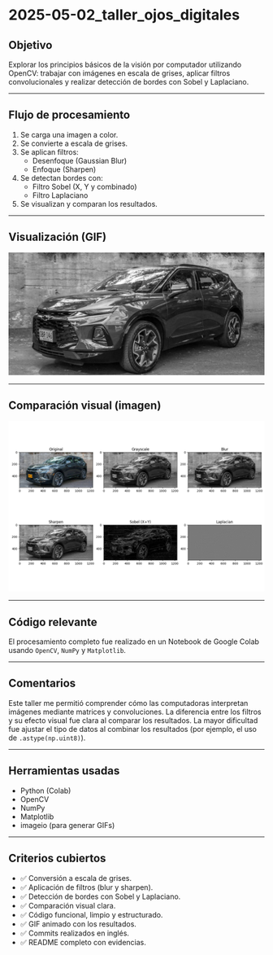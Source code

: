 # 2025-05-02_taller_ojos_digitales

## Objetivo
Explorar los principios básicos de la visión por computador utilizando OpenCV: trabajar con imágenes en escala de grises, aplicar filtros convolucionales y realizar detección de bordes con Sobel y Laplaciano.

---

## Flujo de procesamiento

1. Se carga una imagen a color.
2. Se convierte a escala de grises.
3. Se aplican filtros:
   - Desenfoque (Gaussian Blur)
   - Enfoque (Sharpen)
4. Se detectan bordes con:
   - Filtro Sobel (X, Y y combinado)
   - Filtro Laplaciano
5. Se visualizan y comparan los resultados.

---

## Visualización (GIF)

![Resultados del procesamiento](python/resultados.gif)

---

## Comparación visual (imagen)

![Comparación general](python/comparacion.png)

---

## Código relevante

El procesamiento completo fue realizado en un Notebook de Google Colab usando `OpenCV`, `NumPy` y `Matplotlib`.

---

## Comentarios

Este taller me permitió comprender cómo las computadoras interpretan imágenes mediante matrices y convoluciones. La diferencia entre los filtros y su efecto visual fue clara al comparar los resultados. La mayor dificultad fue ajustar el tipo de datos al combinar los resultados (por ejemplo, el uso de `.astype(np.uint8)`).

---

## Herramientas usadas

- Python (Colab)
- OpenCV
- NumPy
- Matplotlib
- imageio (para generar GIFs)

---

## Criterios cubiertos

- ✅ Conversión a escala de grises.
- ✅ Aplicación de filtros (blur y sharpen).
- ✅ Detección de bordes con Sobel y Laplaciano.
- ✅ Comparación visual clara.
- ✅ Código funcional, limpio y estructurado.
- ✅ GIF animado con los resultados.
- ✅ Commits realizados en inglés.
- ✅ README completo con evidencias.

